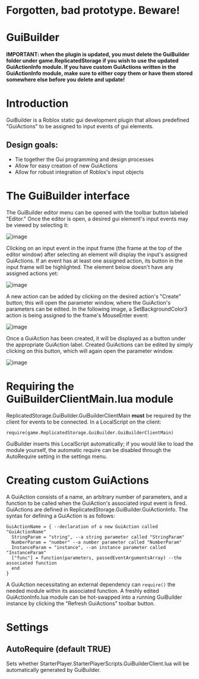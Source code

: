 # Forgotten, bad prototype. Beware!

GuiBuilder
=

#### **IMPORTANT: when the plugin is updated, you must delete the GuiBuilder folder under game.ReplicatedStorage if you wish to use the updated GuiActionInfo module. If you have custom GuiActions written in the GuiActionInfo module, make sure to either copy them or have them stored somewhere else before you delete and update!**

# Introduction 

GuiBuilder is a Roblox static gui development plugin that allows predefined "GuiActions" to be assigned to input events of gui elements.

## Design goals:

- Tie together the Gui programming and design processes 
- Allow for easy creation of new GuiActions
- Allow for robust integration of Roblox's input objects

# The GuiBuilder interface

The GuiBuilder editor menu can be opened with the toolbar button labeled "Editor." Once the editor is open, a desired gui element's input events may be viewed by selecting it:

![image](https://github.com/kennethloeffler/GuiBuilder/blob/master/images/tutorial1.png)

Clicking on an input event in the input frame (the frame at the top of the editor window) after selecting an element will display the input's assigned GuiActions. If an event has at least one assigned action, its button in the input frame will be highlighted. The element below doesn't have any assigned actions yet:

![image](https://github.com/kennethloeffler/GuiBuilder/blob/master/images/tutorial3.png)

A new action can be added by clicking on the desired action's "Create" button; this will open the parameter window, where the GuiAction's parameters can be edited. In the following image, a SetBackgroundColor3 action is being assigned to the frame's MouseEnter event:

![image](https://github.com/kennethloeffler/GuiBuilder/blob/master/images/tutorial2.png)

Once a GuiAction has been created, it will be displayed as a button under the appropriate GuiAction label. Created GuiActions can be edited by simply clicking on this button, which will again open the parameter window. 

![image](https://github.com/kennethloeffler/GuiBuilder/blob/master/images/tutorial4.png)

# Requiring the GuiBuilderClientMain.lua module

ReplicatedStorage.GuiBuilder.GuiBuilderClientMain **must** be required by the client for events to be connected. In a LocalScript on the client:

```
require(game.ReplicatedStorage.GuiBuilder.GuiBuilderClientMain)
```

GuiBuilder inserts this LocalScript automatically; if you would like to load the module yourself, the automatic require can be disabled through the AutoRequire setting in the settings menu.

# Creating custom GuiActions

A GuiAction consists of a name, an arbitrary number of parameters, and a function to be called when the GuiAction's associated input event is fired. GuiActions are defined in ReplicatedStorage.GuiBuilder.GuiActionInfo. The syntax for defining a GuiAction is as follows:

```
GuiActionName = { --declaration of a new GuiAction called "GuiActionName"
  StringParam = "string", --a string parameter called "StringParam"  
  NumberParam = "number" --a number parameter called "NumberParam" 
  InstanceParam = "instance", --an instance parameter called "InstanceParam"  
  ["func"] = function(parameters, passedEventArgumentsArray) --the associated function  
  end
}
```

A GuiAction necessitating an external dependency can `require()` the needed module within its associated function. A freshly edited GuiActionInfo.lua module can be hot-swapped into a running GuiBuilder instance by clicking the "Refresh GuiActions" toolbar button.

# Settings

## AutoRequire (default TRUE)

Sets whether StarterPlayer.StarterPlayerScripts.GuiBuilderClient.lua will be automatically generated by GuiBuilder. 
